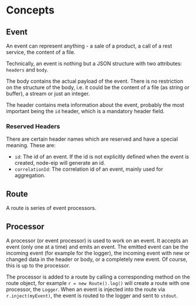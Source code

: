 # Concepts

## Event

An event can represent anything - a sale of a product, a call of a rest service, the content of a file.

Technically, an event is nothing but a JSON structure with two attributes: `headers` and `body`.

The body contains the actual payload of the event.
There is no restriction on the structure of the body, i.e. it could be the content of a file (as string or buffer), a stream or just an integer.  

The header contains meta information about the event, probably the most important being the `id` header, which is a mandatory header field.

### Reserved Headers

There are certain header names which are reserved and have a special meaning. These are:

* `id`: The id of an event. If the id is not explicitly defined when the event is created, node-eip will generate an id.
* `correlationId`: The correlation id of an event, mainly used for aggregation.


## Route

A route is series of event processors.

## Processor

A processor (or event processor) is used to work on an event. It accepts an event (only one at a time) and emits an event.
The emitted event can be the incoming event (for example for the logger), the incoming event with new or changed data in the header or body, or a completely new event. Of course, this is up to the processor.

The processor is added to a route by calling a corresponding method on the route object, for example `r = new Route().log()` will create a route with one processor, the `Logger`. When an event is injected into the route via `r.inject(myEvent)`, the event is routed to the logger and sent to `stdout`.
